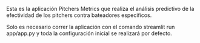 Esta es la aplicación Pitchers Metrics que realiza el análisis predictivo de la efectividad de los pitchers contra bateadores especificos.

Solo es necesario correr la aplicación con el comando streamlit run app/app.py y toda la configuración inicial se realizará por defecto.